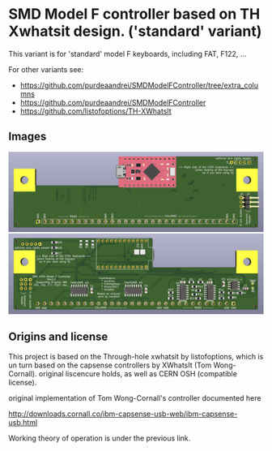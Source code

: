 # SMD Model F controller based on TH Xwhatsit design. ('standard' variant)

This variant is for 'standard' model F keyboards, including FAT, F122, ...

For other variants see:
* https://github.com/purdeaandrei/SMDModelFController/tree/extra_columns
* https://github.com/purdeaandrei/SMDModelFController
* https://github.com/listofoptions/TH-XWhatsIt

## Images

![Top of the controller board](images/top.png)
![Bottom of the controller board](images/bottom.png)

## Origins and license

This project is based on the Through-hole xwhatsit by listofoptions, which is un turn
based on the capsense controllers by XWhatsIt
(Tom Wong-Cornall). original liscencure holds, as well as CERN OSH
(compatible license).

original implementation of Tom Wong-Cornall's controller documented here

http://downloads.cornall.co/ibm-capsense-usb-web/ibm-capsense-usb.html

Working theory of operation is under the previous link.




